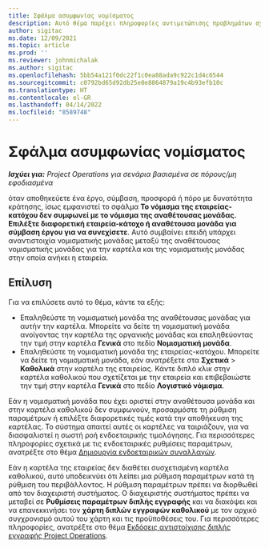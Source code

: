 ```yaml
---
title: Σφάλμα ασυμφωνίας νομίσματος
description: Αυτό θέμα παρέχει πληροφορίες αντιμετώπισης προβλημάτων σχετικά με ένα σφάλμα αναντιστοιχίας νομισματικής μονάδας που προκύπτει κατά την αποθήκευση συγκεκριμένων τύπων καρτέλας.
author: sigitac
ms.date: 12/09/2021
ms.topic: article
ms.prod: ''
ms.reviewer: johnmichalak
ms.author: sigitac
ms.openlocfilehash: 5bb54a121f0dc22f1c0ea88ada9c922c1d4c6544
ms.sourcegitcommit: c0792bd65d92db25e0e8864879a19c4b93efb10c
ms.translationtype: HT
ms.contentlocale: el-GR
ms.lasthandoff: 04/14/2022
ms.locfileid: "8589748"
---
```

# <a name="currency-mismatch-error"></a>Σφάλμα ασυμφωνίας νομίσματος 

_**Ισχύει για:** Project Operations για σενάρια βασισμένα σε πόρους/μη εφοδιασμένα_

όταν αποθηκεύετε ένα έργο, σύμβαση, προσφορά ή πόρο με δυνατότητα κράτησης, ίσως εμφανιστεί το σφάλμα **Το νόμισμα της εταιρείας-κατόχου δεν συμφωνεί με το νόμισμα της αναθέτουσας μονάδας. Επιλέξτε διαφορετική εταιρεία-κάτοχο ή αναθέτουσα μονάδα για σύμβαση έργου για να συνεχίσετε**. Αυτό συμβαίνει επειδή υπάρχει αναντιστοιχία νομισματικής μονάδας μεταξύ της αναθέτουσας νομισματικής μονάδας για την καρτέλα και της νομισματικής μονάδας στην οποία ανήκει η εταιρεία.


## <a name="resolution"></a>Επίλυση

Για να επιλύσετε αυτό το θέμα, κάντε τα εξής:
- Επαληθεύστε τη νομισματική μονάδα της αναθέτουσας μονάδας για αυτήν την καρτέλα. Μπορείτε να δείτε τη νομισματική μονάδα ανοίγοντας την καρτέλα της οργανικής μονάδας και επαληθεύοντας την τιμή στην καρτέλα **Γενικά** στο πεδίο **Νομισματική μονάδα**.
- Επαληθεύστε τη νομισματική μονάδα της εταιρείας-κατόχου. Μπορείτε να δείτε τη νομισματική μονάδα, εάν ανατρέξετε στα **Σχετικά** > **Καθολικά** στην καρτέλα της εταιρείας. Κάντε διπλό κλικ στην καρτέλα καθολικού που σχετίζεται με την εταιρεία και επιβεβαιώστε την τιμή στην καρτέλα  **Γενικά** στο πεδίο **Λογιστικό νόμισμα**.

Εάν η νομισματική μονάδα που έχει οριστεί στην αναθέτουσα μονάδα και στην καρτέλα καθολικού δεν συμφωνούν, προσαρμόστε τη ρύθμιση παραμέτρων ή επιλέξτε διαφορετικές τιμές κατά την αποθήκευση της καρτέλας. Το σύστημα απαιτεί αυτές οι καρτέλες να ταιριάζουν, για να διασφαλιστεί η σωστή ροή ενδοεταιρικής τιμολόγησης. Για περισσότερες πληροφορίες σχετικά με τις ενδοεταιρικές ρυθμίσεις παραμέτρων, ανατρέξτε στο θέμα [Δημιουργία ενδοεταιρικών συναλλαγών](../../project-accounting/create-intercompany-transactions.md).

Εάν η καρτέλα της εταιρείας δεν διαθέτει συσχετισμένη καρτέλα καθολικού, αυτό υποδεικνύει ότι λείπει μια ρύθμιση παραμέτρων κατά τη ρύθμιση του περιβάλλοντος. Η ρύθμιση παραμέτρων πρέπει να διορθωθεί από τον διαχειριστή συστήματος. Ο διαχειριστής συστήματος πρέπει να μεταβεί σε **Ρυθμίσεις παραμέτρων διπλής εγγραφής** και να διακόψει και να επανεκκινήσει τον **χάρτη διπλών εγγραφών καθολικού** με τον αρχικό συγχρονισμό αυτού του χάρτη και τις προϋποθέσεις του. Για περισσότερες πληροφορίες, ανατρέξτε στο θέμα [Εκδόσεις αντιστοίχισης διπλής εγγραφής Project Operations](../../environment/resource-dual-write-maps.md).
